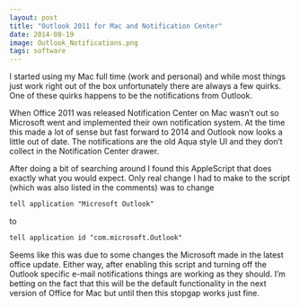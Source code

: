 ```yaml
---
layout: post
title: "Outlook 2011 for Mac and Notification Center"
date: 2014-08-19
image: Outlook_Notifications.png
tags: software
---
```


I started using my Mac full time (work and personal) and while most things just work right out of the box unfortunately there are always a few quirks. One of these quirks happens to be the notifications from Outlook.

When Office 2011 was released Notification Center on Mac wasn’t out so Microsoft went and implemented their own notification system. At the time this made a lot of sense but fast forward to 2014 and Outlook now looks a little out of date. The notifications are the old Aqua style UI and they don’t collect in the Notification Center drawer.

After doing a bit of searching around I found this AppleScript that does exactly what you would expect. Only real change I had to make to the script (which was also listed in the comments) was to change

```txt
tell application "Microsoft Outlook"
```

to

```txt
tell application id "com.microsoft.Outlook"
```

Seems like this was due to some changes the Microsoft made in the latest office update. Either way, after enabling this script and turning off the Outlook specific e-mail notifications things are working as they should. I’m betting on the fact that this will be the default functionality in the next version of Office for Mac but until then this stopgap works just fine.
